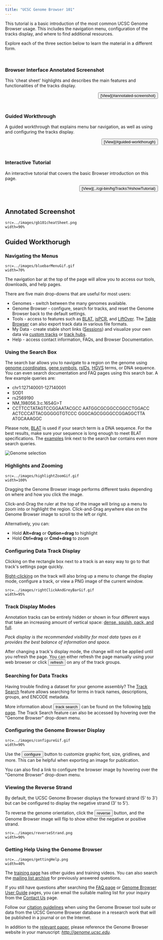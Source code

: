 ```yaml
---
title: "UCSC Genome Browser 101"
---
```


This tutorial is a basic introduction of the most common UCSC Genome Browser usage. This includes the
navigation menu, configuration of the tracks display, and where to find additional resources.

Explore each of the three section below to learn the material in a different form.

<div class="row" style="padding-top: 15px">
<div class="col-md-4">
<div class="panel panel-default" style="padding-bottom: 10px">
<h3 class="panel-title" style="width: -webkit-fill-available;"
>Browser Interface Annotated Screenshot</h3>

This 'cheat sheet' highlights and describes the main features and functionalities of
the tracks display.

<p style="text-align: end">
<button>[View](#annotated-screenshot)</button>
</p>
</div>
</div>

<div class="col-md-4">
<div class="panel panel-default" style="padding-bottom: 10px">
<h3 class="panel-title" style="width: -webkit-fill-available;"
>Guided Workthrough</h3>

A guided workthrough that explains menu bar navigation, 
as well as using and configuring the tracks display.

<p style="text-align: end">
<button>[View](#guided-workthorugh)</button>
</p>
</div>
</div>

<div class="col-md-4">
<div class="panel panel-default" style="padding-bottom: 10px">
<h3 class="panel-title" style="width: -webkit-fill-available;"
>Interactive Tutorial</h4>

An interactive tutorial that covers the basic Browser introduction on this page.

<p style="text-align: end">
<button>[View](../cgi-bin/hgTracks?#showTutorial)</button>
</p>
</div>
</div>
</div>

## Annotated Screenshot

```image
src=../images/gb101cheatSheet.png
width=90%
```

## Guided Workthorugh

### Navigating the Menus

<!--
We are going to use bootstrap columns to put the image/text side by side
Alternate the images left/right between different sections, mostly for aesthetics
--->

<div class="row">
<div class="col-md-6">

```image
src=../images/bluebarMenuGif.gif
width=70%
```

</div>
<div class="col-md-6">

The navigation bar at the top of the page will allow you to access our tools, downloads, and help pages.

There are five main drop-downs that are useful for most users:

- Genomes - switch between the many genomes available.
- Genome Browser - configure, search for tracks, and reset the Genome Browser back to the default settings.
- Tools - access to features such as [BLAT](../cgi-bin/hgBlat), [isPCR](../cgi-bin/hgPcr), and [LiftOver](../cgi-bin/hgLiftOver). The [Table Browser](../cgi-bin/hgTables) can also export track data in various file formats.
- My Data - create stable short links ([Sessions](../cgi-bin/hgSession)) and visualize your own data via [custom tracks](../cgi-bin/hgCustom) or [track hubs](../cgi-bin/hgHubConnect).
- Help - access contact information, FAQs, and Browser Documentation.

</div>
</div>

### Using the Search Box

<div class="row">
<div class="col-md-6">

The search bar allows you to navigate to a region on the genome using [genome coordinates](https://genome-blog.soe.ucsc.edu/blog/2016/12/12/the-ucsc-genome-browser-coordinate-counting-systems/),
[gene symbols](https://genome.ucsc.edu/FAQ/FAQgenes.html#genename),
[rsIDs](https://www.ncbi.nlm.nih.gov/snp/docs/RefSNP_about/#what-is-a-reference-snp),
[HGVS](http://varnomen.hgvs.org/) terms, or DNA sequence. You can even
search documentation and FAQ pages using this search bar. A few example queries
are:

- chr1:127140001-127140001
- SOD1
- rs2569190
- NM_198056.3:c.1654G>T
- CCTTCCTATAGTCCGGAATACGCC
AATGGCGCGGCCGGCCTGGACC
ACTCCCATTACGGGGGTGTCCC
GGGCAGCGGGGCCGGAGGCTTA
ATGCAAAGGC



Please note, [BLAT](https://genome.ucsc.edu/goldenPath/help/hgTracksHelp.html#BLATAlign)
is used if your search term is a DNA sequence. For the best
results, make sure your sequence is long enough to meet BLAT specifications.
The [examples](https://genome.ucsc.edu/goldenPath/help/query.html)
link next to the search bar contains even more search queries.

</div>
<div class="col-md-6">

<img src="../images/GeneSearch.jpg" alt="Genome selection" style="max-width:100%;">

</div>
</div>

### Highlights and Zooming

<div class="row">
<div class="col-md-6">

```image
src=../images/highlightZoomGif.gif
width=100%
```

</div>
<div class="col-md-6">

Dragging the Genome Browser image performs different tasks depending on where and how you click the image.

Click-and-Drag the ruler at the top of the image will bring up a menu to zoom
into or highlight the region. Click-and-Drag anywhere else on the Genome
Browser image to scroll to the left or right.

Alternatively, you can:

- Hold **Alt+drag** or **Option+drag** to highlight
- Hold **Ctrl+drag** or **Cmd+drag** to zoom

</div>
</div>


### Configuring Data Track Display

<div class="row">
<div class="col-md-6">

Clicking on the rectangle box next to a track is an easy way to go to that
track's settings page quickly.

[Right-clicking](../goldenPath/help/hgTracksHelp.html#RIGHT_CLICK_NAV)
on the track will also bring up a menu to change the display
mode, configure a track, or view a PNG image of the current window.

</div>
<div class="col-md-6">

```image
src=../images/rightClickAndGreyBarGif.gif
width=95%
```

</div>
</div>

### Track Display Modes

<div class="row">
<div class="col-md-6">

<!--
<img> here
-->

</div>
<div class="col-md-6">

Annotation tracks can be entirely hidden or shown in four different ways that
take an increasing amount of vertical space: 
[dense, squish, pack, and full](../goldenPath/help/hgTracksHelp.html#TRACK_CONT).

*Pack display is the recommended visibility for most data types as it provides
the best balance of information and space.*

After changing a track's display mode, the change will not be applied until you
refresh the page. You can either refresh the page manually using your web
browser or click <button>refresh</button> on any of the track groups.

</div>
</div>

### Searching for Data Tracks

<div class="row">
<div class="col-md-6">

Having trouble finding a dataset for your genome assembly? The 
[Track Search](../cgi-bin/hgTracks?hgt_tSearch=track+search)
feature allows searching for terms in track names, descriptions, groups, and
ENCODE metadata.

More information about <button>track search</button> can be found on the following
[help page](../goldenPath/help/trackSearch.html). The Track Search feature can
also be accessed by hovering over the "Genome Browser" drop-down menu.

</div>
<div class="col-md-6">

<!--
<img> here
-->

</div>
</div>

### Configuring the Genome Browser Display

<div class="row">
<div class="col-md-6">

```image
src=../images/configureGif.gif
width=90%
```

</div>
<div class="col-md-6">

Use the <button>configure</button> button to customize graphic font, size, gridlines, and more.
This can be helpful when exporting an image for publication.

You can also find a link to configure the browser image by hovering over the
"Genome Browser" drop-down menu.

</div>
</div>

### Viewing the Reverse Strand

<div class="row">
<div class="col-md-6">

By default, the UCSC Genome Browser displays the forward strand (5' to 3') but
can be configured to display the negative strand (3' to 5').

To reverse the genome orientation, click the <button>reverse</button> button, and the Genome
Browser image will flip to show either the negative or positive strand.

</div>
<div class="col-md-6">

```image
src=../images/reverseStrand.png
width=90%
```

</div>
</div>

### Getting Help Using the Genome Browser

<div class="row">
<div class="col-md-6">

```image
src=../images/gettingHelp.png
width=40%
```

</div>
<div class="col-md-6">

The [training page](../training/) has other guides and training videos. You can
also search the [mailing list archive](https://groups.google.com/a/soe.ucsc.edu/g/genome)
for previously answered questions.

If you still have questions after searching the [FAQ page](../FAQ/) or
[Genome Browser User Guide](../goldenPath/help/hgTracksHelp.html) pages,
you can email the suitable mailing list for your inquiry from the
[Contact Us](../contacts.html) page.

Follow our [citation guidelines](../cite.html) when using the Genome Browser
tool suite or data from the UCSC Genome Browser database in a research work
that will be published in a journal or on the Internet.

In addition to the [relevant paper](goldenPath/pubs.html), please reference the Genome Browser website
in your manuscript: *http://genome.ucsc.edu*.

</div>
</div>
